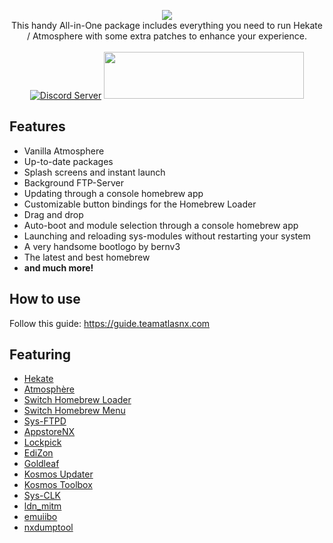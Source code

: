 <p align="center">
<a href="https://github.com/AtlasNX/Kosmos/releases">
<img src="https://user-images.githubusercontent.com/25822956/52866161-64c6e300-313e-11e9-9e3a-87636ed67467.png"></a>
<br> 
This handy All-in-One package includes everything you need to run Hekate / Atmosphere with some extra patches to enhance your experience.
<br>
<br>
<a href="https://discord.gg/qbRAuy7"><img src="https://discordapp.com/api/guilds/477891535174631424/embed.png?style=banner2" alt="Discord Server" /></a>
<a href="https://www.patreon.com/atlasnx"><img src="https://c5.patreon.com/external/logo/become_a_patron_button@2x.png" height="75" width="320"></a>
</p>

## Features
* Vanilla Atmosphere
* Up-to-date packages
* Splash screens and instant launch
* Background FTP-Server
* Updating through a console homebrew app
* Customizable button bindings for the Homebrew Loader
* Drag and drop
* Auto-boot and module selection through a console homebrew app
* Launching and reloading sys-modules without restarting your system
* A very handsome bootlogo by bernv3
* The latest and best homebrew
* **and much more!**


## How to use
Follow this guide: https://guide.teamatlasnx.com

## Featuring
* [Hekate](https://github.com/CTCaer/hekate)
* [Atmosphère](https://github.com/Atmosphere-NX/Atmosphere)
* [Switch Homebrew Loader](https://github.com/switchbrew/nx-hbloader)
* [Switch Homebrew Menu](https://github.com/switchbrew/nx-hbmenu)
* [Sys-FTPD](https://github.com/jakibaki/sys-ftpd)
* [AppstoreNX](https://github.com/vgmoose/appstorenx)
* [Lockpick](https://github.com/shchmue/Lockpick)
* [EdiZon](https://github.com/thomasnet-mc/EdiZon)
* [Goldleaf](https://github.com/XorTroll/Goldleaf)
* [Kosmos Updater](https://github.com/AtlasNX/Kosmos-Updater)
* [Kosmos Toolbox](https://github.com/AtlasNX/CFW-Settings)
* [Sys-CLK](https://github.com/retronx-team/sys-clk)
* [ldn_mitm](https://github.com/spacemeowx2/ldn_mitm)
* [emuiibo](https://github.com/XorTroll/emuiibo)
* [nxdumptool](https://github.com/DarkMatterCore/nxdumptool)
